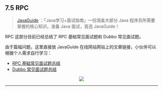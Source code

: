 ## 7.5 RPC

> [JavaGuide](https://javaguide.cn/) ：「Java学习+面试指南」一份涵盖大部分 Java 程序员所需要掌握的核心知识。准备 Java 面试，首选 JavaGuide！

RPC 这部分目前已经总结了 RPC 基础常见面试题和 Dubbo 常见面试题。

由于篇幅问题，这里直接放 JavaGuide 在线网站网站上的文章链接，小伙伴可以根据个人需求自行学习：

- [RPC 基础常见面试题总结](https://javaguide.cn/distributed-system/rpc/rpc-intro.html)
- [Dubbo 常见面试题总结](https://javaguide.cn/distributed-system/rpc/dubbo.html)

<div align="center">   
    <img src="https://oss.javaguide.cn/github/javaguide/gongzhonghaoxuanchuan.png" style="margin: 0 auto;" />  
</div>

------